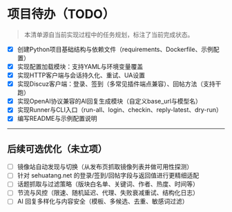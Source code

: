 # 项目待办（TODO）

> 本清单源自当前实现过程中的任务规划，标注了当前完成状态。

- [x] 创建Python项目基础结构与依赖文件（requirements、Dockerfile、示例配置）
- [x] 实现配置加载模块：支持YAML与环境变量覆盖
- [x] 实现HTTP客户端与会话持久化、重试、UA设置
- [x] 实现Discuz客户端：登录、签到（多常见插件端点兼容）、回帖方法（支持干跑）
- [x] 实现OpenAI协议兼容的AI回复生成模块（自定义base_url与模型名）
- [x] 实现Runner与CLI入口（run-all、login、checkin、reply-latest、dry-run）
- [x] 编写README与示例配置说明

---

## 后续可选优化（未立项）
- [ ] 镜像站自动发现与切换（从发布页抓取镜像列表并做可用性探测）
- [ ] 针对 sehuatang.net 的登录/签到/回帖字段与返回值进行更精细适配
- [ ] 话题抓取与过滤策略（版块白名单、关键词、作者、热度、时间等）
- [ ] 节流与风控（限速、随机延迟、代理、失败衰减重试、结构化日志）
- [ ] AI 回复多样化与内容安全（模板、多候选、去重、敏感词过滤）
